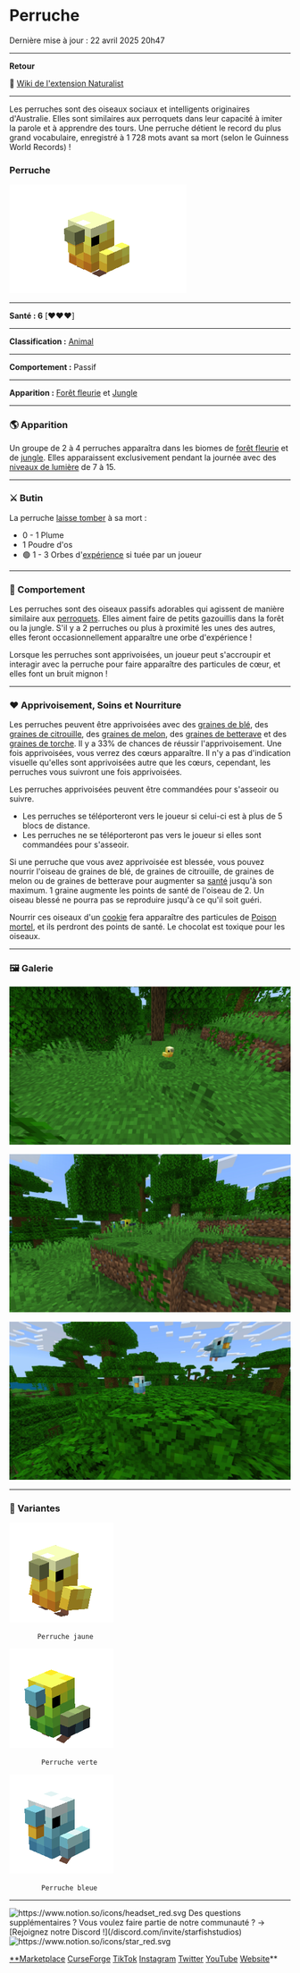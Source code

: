 # Perruche

Dernière mise à jour : 22 avril 2025 20h47

---

**Retour**

🐻 [Wiki de l'extension Naturalist](/www.notion.so/1a7a9a61c3f1800c8e32e893d6e7f430?pvs=21)

---

Les perruches sont des oiseaux sociaux et intelligents originaires d'Australie. Elles sont similaires aux perroquets dans leur capacité à imiter la parole et à apprendre des tours. Une perruche détient le record du plus grand vocabulaire, enregistré à 1 728 mots avant sa mort (selon le Guinness World Records) !

<aside>

### **Perruche**

![budgie.gif](budgie.gif)

---

**Santé : 6** [♥️♥️♥️]

---

**Classification :** [Animal](/minecraft.fandom.com/wiki/Animal)

---

**Comportement :** Passif

---

**Apparition :** [Forêt fleurie](/minecraft.wiki/w/Flower_Forest) et [Jungle](/minecraft.wiki/w/Jungle)

</aside>

---

### 🌎 Apparition

Un groupe de 2 à 4 perruches apparaîtra dans les biomes de [forêt fleurie](/minecraft.wiki/w/Flower_Forest) et de [jungle](/minecraft.wiki/w/Jungle). Elles apparaissent exclusivement pendant la journée avec des [niveaux de lumière](/minecraft.fandom.com/wiki/Light) de 7 à 15.

---

### ⚔️ Butin

La perruche [laisse tomber](/minecraft.fandom.com/wiki/Drops) à sa mort :

- 0 - 1 Plume
- 1 Poudre d'os
- 🟢 1 - 3 Orbes d'[expérience](/minecraft.fandom.com/wiki/Experience) si tuée par un joueur

---

### 🧠 Comportement

Les perruches sont des oiseaux passifs adorables qui agissent de manière similaire aux [perroquets](Budgie%201dd816019a9f810d8303fdc928247be2.md). Elles aiment faire de petits gazouillis dans la forêt ou la jungle. S'il y a 2 perruches ou plus à proximité les unes des autres, elles feront occasionnellement apparaître une orbe d'expérience !

Lorsque les perruches sont apprivoisées, un joueur peut s'accroupir et interagir avec la perruche pour faire apparaître des particules de cœur, et elles font un bruit mignon !

---

### ❤️ Apprivoisement, Soins et Nourriture

Les perruches peuvent être apprivoisées avec des [graines de blé](/minecraft.wiki/w/Wheat_Seeds), des [graines de citrouille](/minecraft.wiki/w/Pumpkin_Seeds), des [graines de melon](/minecraft.wiki/w/Melon_Seeds), des [graines de betterave](/minecraft.wiki/w/Beetroot_Seeds) et des [graines de torche](/minecraft.wiki/w/Torchflower_Seeds). Il y a 33% de chances de réussir l'apprivoisement. Une fois apprivoisées, vous verrez des cœurs apparaître. Il n'y a pas d'indication visuelle qu'elles sont apprivoisées autre que les cœurs, cependant, les perruches vous suivront une fois apprivoisées.

Les perruches apprivoisées peuvent être commandées pour s'asseoir ou suivre.

- Les perruches se téléporteront vers le joueur si celui-ci est à plus de 5 blocs de distance.
- Les perruches ne se téléporteront pas vers le joueur si elles sont commandées pour s'asseoir.

Si une perruche que vous avez apprivoisée est blessée, vous pouvez nourrir l'oiseau de graines de blé, de graines de citrouille, de graines de melon ou de graines de betterave pour augmenter sa [santé](/minecraft.fandom.com/wiki/Health) jusqu'à son maximum. 1 graine augmente les points de santé de l'oiseau de 2. Un oiseau blessé ne pourra pas se reproduire jusqu'à ce qu'il soit guéri.

Nourrir ces oiseaux d'un [cookie](/minecraft.wiki/w/Cookie) fera apparaître des particules de [Poison mortel](/minecraft.wiki/w/Fatal_Poison), et ils perdront des points de santé. Le chocolat est toxique pour les oiseaux.

---

### 🖼️ Galerie

![yellow_budgies.PNG](yellow_budgies.png)

![green_budgies.PNG](green_budgies.png)

![blue_budgies.PNG](blue_budgies.png)

---

### 🎨 Variantes

![           Perruche jaune](yellow_budgie.gif)

           Perruche jaune

![            Perruche verte](green_budgie.gif)

            Perruche verte

![            Perruche bleue](blue_budgie.gif)

            Perruche bleue

---

<aside>
<img src="https://www.notion.so/icons/headset_red.svg" alt="https://www.notion.so/icons/headset_red.svg" width="40px" /> Des questions supplémentaires ? Vous voulez faire partie de notre communauté ? → [Rejoignez notre Discord !](/discord.com/invite/starfishstudios)

</aside>

<aside>
<img src="https://www.notion.so/icons/star_red.svg" alt="https://www.notion.so/icons/star_red.svg" width="40px" />

[**Marketplace](/www.minecraft.net/en-us/marketplace/creator?name=Starfish%20Studios)      [CurseForge](/www.curseforge.com/members/starfish_studios/projects)      [TikTok](/www.tiktok.com/@starfishstudios)      [Instagram](/www.instagram.com/starfishstudiosinc/)      [Twitter](/twitter.com/starfishstudios)      [YouTube](/www.youtube.com/@starfishstudios)      [Website](/starfish-studios.com/)**

</aside> 